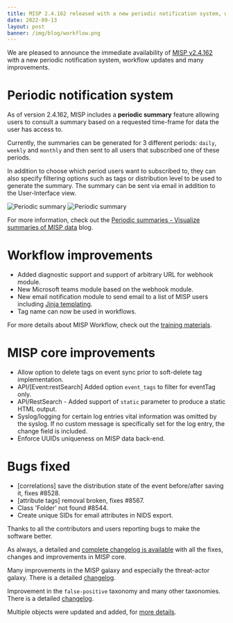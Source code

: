 ```yaml
---
title: MISP 2.4.162 released with a new periodic notification system, workflow updates and many improvements
date: 2022-09-13
layout: post
banner: /img/blog/workflow.png 
---
```


We are pleased to announce the immediate availability of [MISP v2.4.162](https://github.com/MISP/MISP/releases/tag/v2.4.162) with a new periodic notification system, workflow updates
and many improvements. 

# Periodic notification system

As of version 2.4.162, MISP includes a **periodic summary** feature allowing users to consult a summary based on a requested time-frame for data the user has access to.

Currently, the summaries can be generated for 3 different periods: `daily`, `weekly` and `monthly` and then sent to all users that subscribed one of these periods.

In addition to choose which period users want to subscribed to, they can also specify filtering options such as tags or distribution level to be used to generate the summary.
The summary can be sent via email in addition to the User-Interface view.

![Periodic summary](/img/blog/periodic-summary/periodic-summary-2.png)
![Periodic summary](/img/blog/periodic-summary/periodic-summary-3.png)

For more information, check out the [Periodic summaries - Visualize summaries of MISP data](/2022/09/12/2022-09-12_periodic_notifications.html/) blog.

# Workflow improvements

- Added diagnostic support and support of arbitrary URL for webhook module.
- New Microsoft teams module based on the webhook module. 
- New email notification module to send email to a list of MISP users including [Jinja templating](https://jinja.palletsprojects.com/en/3.1.x/).
- Tag name can now be used in workflows.

For more details about MISP Workflow, check out the [training materials](https://www.misp-project.org/misp-training/a.12-misp-workflows.pdf).

# MISP core improvements

- Allow option to delete tags on event sync prior to soft-delete tag implementation.
- API/[Event:restSearch] Added option `event_tags` to filter for eventTag only. 
- API/RestSearch - Added support of `static` parameter to produce a static HTML output.
- Syslog/logging  for certain log entries vital information was omitted by the syslog. If no custom message is specifically set for the log entry, the change field is included.
- Enforce UUIDs uniqueness on MISP data back-end.

# Bugs fixed

- [correlations] save the distribution state of the event before/after saving it, fixes #8528.
- [attribute tags] removal broken, fixes #8567. 
- Class 'Folder' not found #8544. 
- Create unique SIDs for email attributes in NIDS export.

Thanks to all the contributors and users reporting bugs to make the software better.

As always, a detailed and [complete changelog is available](https://www.misp-project.org/Changelog.txt) with all the fixes, changes and improvements in MISP core. 

Many improvements in the MISP galaxy and especially the threat-actor galaxy. There is a detailed [changelog](https://www.misp-project.org/Changelog-misp-galaxy.txt).

Improvement in the `false-positive` taxonomy and many other taxonomies. There is a detailed [changelog](https://www.misp-project.org/Changelog-misp-taxonomies.txt).

Multiple objects were updated and added, for [more details](https://www.misp-project.org/Changelog-misp-objects.txt).



